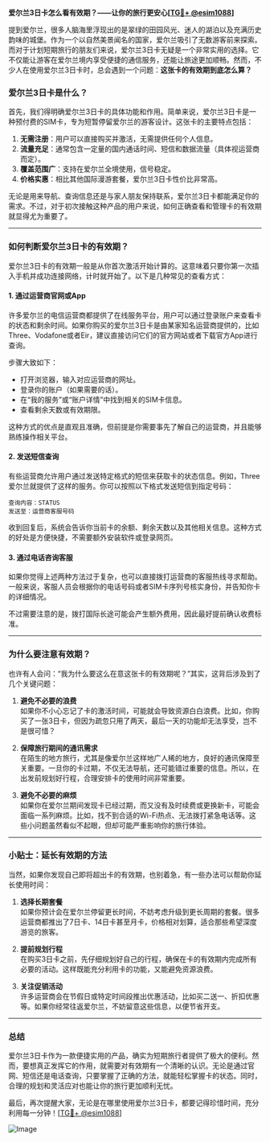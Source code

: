 **爱尔兰3日卡怎么看有效期？——让你的旅行更安心[[TG💪+ @esim1088](https://t.me/s/esim1088)]**

提到爱尔兰，很多人脑海里浮现出的是翠绿的田园风光、迷人的湖泊以及充满历史韵味的城堡。作为一个以自然美景闻名的国家，爱尔兰吸引了无数游客前来探索。而对于计划短期旅行的朋友们来说，爱尔兰3日卡无疑是一个非常实用的选择。它不仅能让游客在爱尔兰境内享受便捷的通信服务，还能让旅途更加顺畅。然而，不少人在使用爱尔兰3日卡时，总会遇到一个问题：**这张卡的有效期到底怎么算？**

### 爱尔兰3日卡是什么？

首先，我们得明确爱尔兰3日卡的具体功能和作用。简单来说，爱尔兰3日卡是一种预付费的SIM卡，专为短暂停留爱尔兰的游客设计。这张卡的主要特点包括：

1. **无需注册**：用户可以直接购买并激活，无需提供任何个人信息。
2. **流量充足**：通常包含一定量的国内通话时间、短信和数据流量（具体视运营商而定）。
3. **覆盖范围广**：支持在爱尔兰全境使用，信号稳定。
4. **价格实惠**：相比其他国际漫游套餐，爱尔兰3日卡性价比非常高。

无论是用来导航、查询信息还是与家人朋友保持联系，爱尔兰3日卡都能满足你的需求。不过，对于初次接触这种产品的用户来说，如何正确查看和管理卡的有效期就显得尤为重要了。

---

### 如何判断爱尔兰3日卡的有效期？

爱尔兰3日卡的有效期一般是从你首次激活开始计算的。这意味着只要你第一次插入手机并成功连接网络，计时就开始了。以下是几种常见的查看方式：

#### 1. **通过运营商官网或App**
许多爱尔兰的电信运营商都提供了在线服务平台，用户可以通过登录账户来查看卡的状态和剩余时间。如果你购买的爱尔兰3日卡是由某家知名运营商提供的，比如Three、Vodafone或者Eir，建议直接访问它们的官方网站或者下载官方App进行查询。

步骤大致如下：
- 打开浏览器，输入对应运营商的网址。
- 登录你的账户（如果需要的话）。
- 在“我的服务”或“账户详情”中找到相关的SIM卡信息。
- 查看剩余天数或有效期限。

这种方式的优点是直观且准确，但前提是你需要事先了解自己的运营商，并且能够熟练操作相关平台。

#### 2. **发送短信查询**
有些运营商允许用户通过发送特定格式的短信来获取卡的状态信息。例如，Three爱尔兰就提供了这样的服务。你可以按照以下格式发送短信到指定号码：

```
查询内容：STATUS
发送至：运营商客服号码
```

收到回复后，系统会告诉你当前卡的余额、剩余天数以及其他相关信息。这种方式的好处是方便快捷，不需要额外安装软件或登录网页。

#### 3. **通过电话咨询客服**
如果你觉得上述两种方法过于复杂，也可以直接拨打运营商的客服热线寻求帮助。一般来说，客服人员会根据你的电话号码或者SIM卡序列号核实身份，并告知你卡的详细情况。

不过需要注意的是，拨打国际长途可能会产生额外费用，因此最好提前确认收费标准。

---

### 为什么要注意有效期？

也许有人会问：“我为什么要这么在意这张卡的有效期呢？”其实，这背后涉及到了几个关键问题：

1. **避免不必要的浪费**  
   如果你不小心忘记了卡的激活时间，可能就会导致资源白白浪费。比如，你购买了一张3日卡，但因为疏忽只用了两天，最后一天的功能却无法享受，岂不是很可惜？

2. **保障旅行期间的通讯需求**  
   在陌生的地方旅行，尤其是像爱尔兰这样地广人稀的地方，良好的通讯保障至关重要。一旦你的卡过期，不仅无法导航，还可能错过重要的信息。所以，在出发前规划好行程，合理安排卡的使用时间非常重要。

3. **避免不必要的麻烦**  
   如果你在爱尔兰期间发现卡已经过期，而又没有及时续费或更换新卡，可能会面临一系列麻烦。比如，找不到合适的Wi-Fi热点、无法拨打紧急电话等。这些小问题虽然看似不起眼，但却可能严重影响你的旅行体验。

---

### 小贴士：延长有效期的方法

当然，如果你发现自己即将超出卡的有效期，也别着急，有一些办法可以帮助你延长使用时间：

1. **选择长期套餐**  
   如果你预计会在爱尔兰停留更长时间，不妨考虑升级到更长周期的套餐。很多运营商都推出了7日卡、14日卡甚至月卡，价格相对划算，适合那些希望深度游览的旅客。

2. **提前规划行程**  
   在购买3日卡之前，先仔细规划好自己的行程，确保在卡的有效期内完成所有必要的活动。这样既能充分利用卡的功能，又能避免资源浪费。

3. **关注促销活动**  
   许多运营商会在节假日或特定时间段推出优惠活动，比如买二送一、折扣优惠等。如果你经常往返爱尔兰，不妨留意这些信息，以便节省开支。

---

### 总结

爱尔兰3日卡作为一款便捷实用的产品，确实为短期旅行者提供了极大的便利。然而，要想真正发挥它的作用，就需要对有效期有一个清晰的认识。无论是通过官网、短信还是电话查询，只要掌握了正确的方法，就能轻松掌握卡的状态。同时，合理的规划和灵活应对也能让你的旅行更加顺利无忧。

最后，再次提醒大家，无论是在哪里使用爱尔兰3日卡，都要记得珍惜时间，充分利用每一分钟！[[TG💪+ @esim1088](https://t.me/s/esim1088)]  

![Image](https://i.postimg.cc/4NQfJmqS/Snipaste-2025-05-13-00-14-12.png)